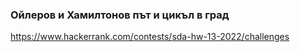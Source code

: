 ### Ойлеров и Хамилтонов път и цикъл в град
https://www.hackerrank.com/contests/sda-hw-13-2022/challenges
